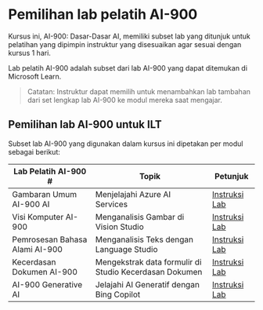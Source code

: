 # Pemilihan lab pelatih AI-900

Kursus ini, AI-900: Dasar-Dasar AI, memiliki subset lab yang ditunjuk untuk pelatihan yang dipimpin instruktur yang disesuaikan agar sesuai dengan kursus 1 hari.

Lab pelatih AI-900 adalah subset dari lab AI-900 yang dapat ditemukan di Microsoft Learn.

> Catatan: Instruktur dapat memilih untuk menambahkan lab tambahan dari set lengkap lab AI-900 ke modul mereka saat mengajar.

## Pemilihan lab AI-900 untuk ILT

Subset lab AI-900 yang digunakan dalam kursus ini dipetakan per modul sebagai berikut: 

| Lab Pelatih AI-900 # | Topik | Petunjuk |
| --- | --- | --- |
| Gambaran Umum AI-900 AI | Menjelajahi Azure AI Services | [Instruksi Lab](https://go.microsoft.com/fwlink/?linkid=2250253) |
| Visi Komputer AI-900 | Menganalisis Gambar di Vision Studio | [Instruksi Lab](https://go.microsoft.com/fwlink/?linkid=2250145) |
| Pemrosesan Bahasa Alami AI-900 | Menganalisis Teks dengan Language Studio | [Instruksi Lab](https://go.microsoft.com/fwlink/?linkid=2250314) |
| Kecerdasan Dokumen AI-900 | Mengekstrak data formulir di Studio Kecerdasan Dokumen | [Instruksi Lab](https://go.microsoft.com/fwlink/?linkid=2250315) |
| AI-900 Generative AI | Jelajahi AI Generatif dengan Bing Copilot | [Instruksi Lab](https://go.microsoft.com/fwlink/?linkid=2249955) |


